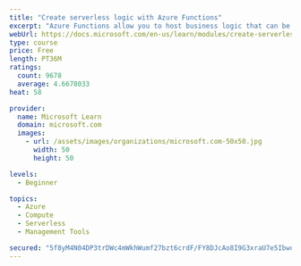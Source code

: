 ```yaml
---
title: "Create serverless logic with Azure Functions"
excerpt: "Azure Functions allow you to host business logic that can be executed without managing or provisioning server infrastructure"
webUrl: https://docs.microsoft.com/en-us/learn/modules/create-serverless-logic-with-azure-functions/
type: course
price: Free
length: PT36M
ratings:
  count: 9678
  average: 4.6678033
heat: 58

provider:
  name: Microsoft Learn
  domain: microsoft.com
  images:
    - url: /assets/images/organizations/microsoft.com-50x50.jpg
      width: 50
      height: 50

levels:
  - Beginner

topics:
  - Azure
  - Compute
  - Serverless
  - Management Tools

secured: "5f8yM4N04DP3trDWc4mWkhWumf27bzt6crdF/FY8DJcAo8I9G3xraU7e5IbwoaEuUHmmtV4DNorWMoGHi549kfNrOGASNvKmAJFehxDGkojEADQvA5/ihAaTr/QV9aYHaSf9mqW8mCuGGorZV+EwrwRIj/v8OUH3t0h6l5cvgByir9KUcqeFlHeGj3QRkZAtMA8wBZ4JhP4QM6jnRWUwZQNLjh1IwSVQtLnWsTRZgGMeUtvz7BCG0mo1Ok8DlXykOg1WsqiAwytaDZorgVjYY93XrX6EtSS7IhtMK7ifyNP2+lUG3nQea4NE2riQLH8pdEswlvOUfiOe7fWSXLY0e0uIVUIAz+PPDRaK+/ED3+Z8bmfMA5OdgyecNO/l6+Yw97d+hmAcwzYaLI9z8Cd7TgolE2uMVzdBEoP6EstI8DI=;6SFvDhYpsvmXPecJ0hPkYw=="
---
```


